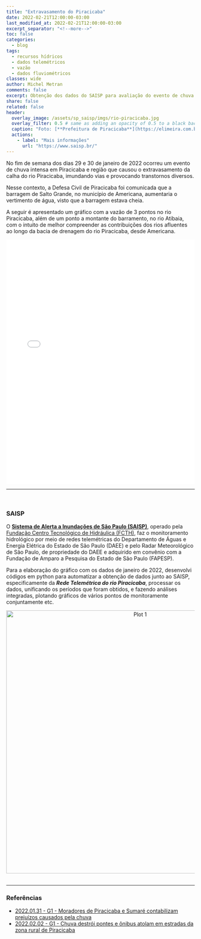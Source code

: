 ```yaml
---
title: "Extravasamento do Piracicaba"
date: 2022-02-21T12:00:00-03:00
last_modified_at: 2022-02-21T12:00:00-03:00
excerpt_separator: "<!--more-->"
toc: false
categories:
  - blog
tags:
  - recursos hídricos
  - dados telemétricos
  - vazão
  - dados fluviométricos
classes: wide
author: Michel Metran
comments: false
excerpt: Obtenção dos dados do SAISP para avaliação do evento de chuva que causou extravassamento do Piracicaba
share: false
related: false
header:
  overlay_image: /assets/sp_saisp/imgs/rio-piracicaba.jpg
  overlay_filter: 0.5 # same as adding an opacity of 0.5 to a black background
  caption: "Foto: [**Prefeitura de Piracicaba**](https://elimeira.com.br/noticias/cotidiano/rio-piracicaba-coloca-defesa-civil-em-estado-de-alerta/)"
  actions:
    - label: "Mais informações"
      url: "https://www.saisp.br/"
---
```


No fim de semana dos dias 29 e 30 de janeiro de 2022 ocorreu um evento de chuva intensa em Piracicaba e região que causou o extravasamento da calha do rio Piracicaba, imundando vias e provocando transtornos diversos.

Nesse contexto, a Defesa Civil de Piracicaba foi comunicada que a barragem de Salto Grande, no município de Americana, aumentaria o vertimento de água, visto que a barragem estava cheia.

A seguir é apresentado um gráfico com a vazão de 3 pontos no rio Piracicaba, além de um ponto a montante do barramento, no rio Atibaia, com o intuito de melhor compreender as contribuições dos rios afluentes ao longo da bacia de drenagem do rio Piracicaba, desde Americana.

<iframe src="/assets/sp_saisp/graphs/vazoes_piracicaba.html" width="100%" height="650"  frameborder="0" allowfullscreen webkitallowfullscreen mozallowfullscreen oallowfullscreen msallowfullscreen></iframe>

---

<br>

### SAISP

O [**Sistema de Alerta a Inundações de São Paulo (SAISP)**](https://www.saisp.br/), operado pela [Fundação Centro Tecnológico de Hidráulica (FCTH)](https://www.fcth.br/), faz o monitoramento hidrológico por meio de redes telemétricas do Departamento de Águas e Energia Elétrica do Estado de São Paulo (DAEE) e pelo Radar Meteorológico de São Paulo, de propriedade do DAEE e adquirido em convênio com a Fundação de Amparo a Pesquisa do Estado de São Paulo (FAPESP).

Para a elaboração do gráfico com os dados de janeiro de 2022, desenvolvi códigos em python para automatizar a obtenção de dados junto ao SAISP, especificamente da **_Rede Telemétrica do rio Piracicaba_**, processar os dados, unificando os períodos que foram obtidos, e fazendo análises integradas, plotando gráficos de vários pontos de monitoramente conjuntamente etc.

<div>
    <a href="https://plotly.com/~michelmetran/1/?share_key=rM6AHJYg6uDMYCZm7uu4Md" target="_blank" title="Plot 1" style="display: block; text-align: center;"><img src="https://plotly.com/~michelmetran/1.png?share_key=rM6AHJYg6uDMYCZm7uu4Md" alt="Plot 1" style="max-width: 100%;width: 700px;"  width="700" onerror="this.onerror=null;this.src='https://plotly.com/404.png';" /></a>
    <script data-plotly="michelmetran:1" sharekey-plotly="rM6AHJYg6uDMYCZm7uu4Md" src="https://plotly.com/embed.js" async></script>
</div>

<br>

---

### Referências

- [2022.01.31 - G1 - Moradores de Piracicaba e Sumaré contabilizam prejuízos causados pela chuva](https://globoplay.globo.com/v/10258197/)
- [2022.02.02 - G1 - Chuva destrói pontes e ônibus atolam em estradas da zona rural de Piracicaba](https://globoplay.globo.com/v/10263944/)
